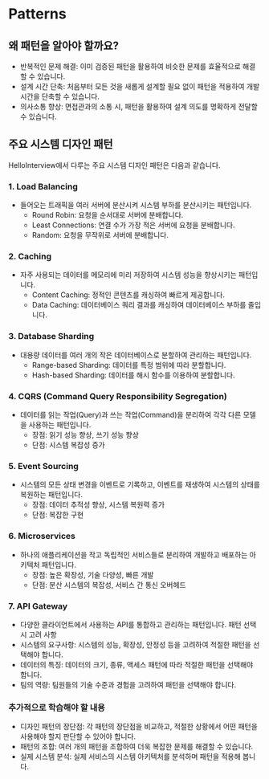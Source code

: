 # Patterns

## 왜 패턴을 알아야 할까요?
 * 반복적인 문제 해결: 이미 검증된 패턴을 활용하여 비슷한 문제를 효율적으로 해결할 수 있습니다.
 * 설계 시간 단축: 처음부터 모든 것을 새롭게 설계할 필요 없이 패턴을 적용하여 개발 시간을 단축할 수 있습니다.
 * 의사소통 향상: 면접관과의 소통 시, 패턴을 활용하여 설계 의도를 명확하게 전달할 수 있습니다.

## 주요 시스템 디자인 패턴
HelloInterview에서 다루는 주요 시스템 디자인 패턴은 다음과 같습니다.

### 1. Load Balancing
 * 들어오는 트래픽을 여러 서버에 분산시켜 시스템 부하를 분산시키는 패턴입니다.
   * Round Robin: 요청을 순서대로 서버에 분배합니다.
   * Least Connections: 연결 수가 가장 적은 서버에 요청을 분배합니다.
   * Random: 요청을 무작위로 서버에 분배합니다.

### 2. Caching
 * 자주 사용되는 데이터를 메모리에 미리 저장하여 시스템 성능을 향상시키는 패턴입니다.
   * Content Caching: 정적인 콘텐츠를 캐싱하여 빠르게 제공합니다.
   * Data Caching: 데이터베이스 쿼리 결과를 캐싱하여 데이터베이스 부하를 줄입니다.

### 3. Database Sharding
 * 대용량 데이터를 여러 개의 작은 데이터베이스로 분할하여 관리하는 패턴입니다.
   * Range-based Sharding: 데이터를 특정 범위에 따라 분할합니다.
   * Hash-based Sharding: 데이터를 해시 함수를 이용하여 분할합니다.

### 4. CQRS (Command Query Responsibility Segregation)
 * 데이터를 읽는 작업(Query)과 쓰는 작업(Command)을 분리하여 각각 다른 모델을 사용하는 패턴입니다.
   * 장점: 읽기 성능 향상, 쓰기 성능 향상
   * 단점: 시스템 복잡성 증가

### 5. Event Sourcing
 * 시스템의 모든 상태 변경을 이벤트로 기록하고, 이벤트를 재생하여 시스템의 상태를 복원하는 패턴입니다.
   * 장점: 데이터 추적성 향상, 시스템 복원력 증가
   * 단점: 복잡한 구현

### 6. Microservices
 * 하나의 애플리케이션을 작고 독립적인 서비스들로 분리하여 개발하고 배포하는 아키텍처 패턴입니다.
   * 장점: 높은 확장성, 기술 다양성, 빠른 개발
   * 단점: 분산 시스템의 복잡성, 서비스 간 통신 오버헤드

### 7. API Gateway
 * 다양한 클라이언트에서 사용하는 API를 통합하고 관리하는 패턴입니다.
패턴 선택 시 고려 사항
 * 시스템의 요구사항: 시스템의 성능, 확장성, 안정성 등을 고려하여 적절한 패턴을 선택해야 합니다.
 * 데이터의 특징: 데이터의 크기, 종류, 액세스 패턴에 따라 적절한 패턴을 선택해야 합니다.
 * 팀의 역량: 팀원들의 기술 수준과 경험을 고려하여 패턴을 선택해야 합니다.

### 추가적으로 학습해야 할 내용
 * 디자인 패턴의 장단점: 각 패턴의 장단점을 비교하고, 적절한 상황에서 어떤 패턴을 사용해야 할지 판단할 수 있어야 합니다.
 * 패턴의 조합: 여러 개의 패턴을 조합하여 더욱 복잡한 문제를 해결할 수 있습니다.
 * 실제 시스템 분석: 실제 서비스의 시스템 아키텍처를 분석하며 패턴을 적용해 봅니다.
